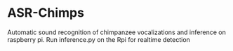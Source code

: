 # ASR-Chimps
Automatic sound recognition of chimpanzee vocalizations and inference on raspberry pi. Run inference.py on the Rpi for realtime detection
